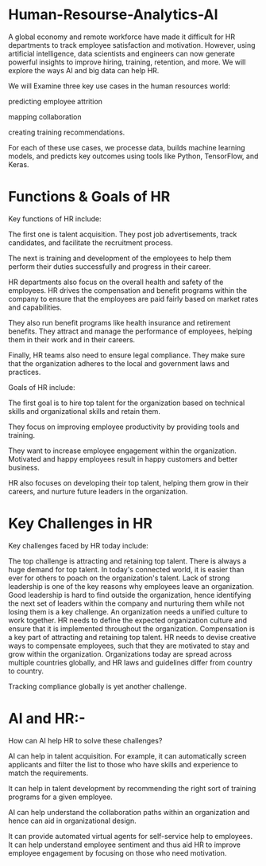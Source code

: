 # Human-Resourse-Analytics-AI

A global economy and remote workforce have made it difficult for HR departments to track employee satisfaction and motivation. However, using artificial intelligence, data scientists and engineers can now generate powerful insights to improve hiring, training, retention, and more. We will explore the ways AI and big data can help HR.

We will Examine three key use cases in the human resources world:

predicting employee attrition

mapping collaboration

creating training recommendations.

For each of these use cases, we processe data, builds machine learning models, and predicts key outcomes using tools like Python, TensorFlow, and Keras.

# Functions & Goals of HR
Key functions of HR include:

The first one is talent acquisition. They post job advertisements, track candidates, and facilitate the recruitment process.

The next is training and development of the employees to help them perform their duties successfully and progress in their career.

HR departments also focus on the overall health and safety of the employees. HR drives the compensation and benefit programs within the company to ensure that the employees are paid fairly based on market rates and capabilities.

They also run benefit programs like health insurance and retirement benefits. They attract and manage the performance of employees, helping them in their work and in their careers.

Finally, HR teams also need to ensure legal compliance. They make sure that the organization adheres to the local and government laws and practices.

Goals of HR include:

The first goal is to hire top talent for the organization based on technical skills and organizational skills and retain them.

They focus on improving employee productivity by providing tools and training.

They want to increase employee engagement within the organization. Motivated and happy employees result in happy customers and better business.

HR also focuses on developing their top talent, helping them grow in their careers, and nurture future leaders in the organization.

# Key Challenges in HR

Key challenges faced by HR today include:

The top challenge is attracting and retaining top talent. There is always a huge demand for top talent. In today's connected world, it is easier than ever for others to poach on the organization's talent. Lack of strong leadership is one of the key reasons why employees leave an organization. Good leadership is hard to find outside the organization, hence identifying the next set of leaders within the company and nurturing them while not losing them is a key challenge. An organization needs a unified culture to work together. HR needs to define the expected organization culture and ensure that it is implemented throughout the organization. Compensation is a key part of attracting and retaining top talent. HR needs to devise creative ways to compensate employees, such that they are motivated to stay and grow within the organization. Organizations today are spread across multiple countries globally, and HR laws and guidelines differ from country to country.

Tracking compliance globally is yet another challenge.

# AI and HR:-

How can AI help HR to solve these challenges?

AI can help in talent acquisition. For example, it can automatically screen applicants and filter the list to those who have skills and experience to match the requirements.

It can help in talent development by recommending the right sort of training programs for a given employee.

AI can help understand the collaboration paths within an organization and hence can aid in organizational design.

It can provide automated virtual agents for self-service help to employees.
It can help understand employee sentiment and thus aid HR to improve employee engagement by focusing on those who need motivation.
